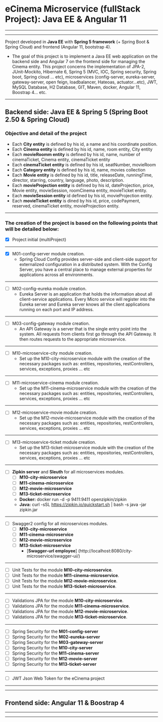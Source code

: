 # eCinema Microservice (fullStack Project): Java EE & Angular 11

***
***
Project developed in **Java EE** with **Spring 5 framework** (+ Spring Boot & Spring Cloud) and frontend (Angular 11, bootstrap 4).

- The goal of this project is to implement a Java EE web application on the backend side and Angular 7 on the frontend side for managing the Cinema entity.
  This project concerns the implementation of JPA-2, JUnit-Mockito, Hibernate 6, Spring 5 (MVC, IOC, Spring security, Spring boot, Spring cloud ... etc),
  microservices (config-server, eureka-server, gateway-server, open feign, loadbalancer, Hateoas, actuator...etc), JWT, MySQL Database, H2 Database, GIT, Maven, docker,
  Angular 11, Boostrap 4… etc.
***
## Backend side: Java EE & Spring 5 (Spring Boot 2.50 & Spring Cloud)

### Objective and detail of the project

   - Each **City entity** is defined by his id, a name and his coordinate position.
   - Each **Cinema entity** is defined by his id, name, room entity, City entity
   - Each **movieRoomm entity** is defined by his id, name, number of cinemaTicket, Cinema entity, cinemaTicket entity
   - Each **cinemaTicket entity** is defined by his id, seatNumber, movieRoom
   - Each **Category entity** is defined by his id, name, movies collection
   - Each **Movie entity** is defined by his id, title, releaseDate, runningTime, director, starring, country, language, photo, description.
   - Each **movieProjection entity** is defined by his id, dateProjection, price, Movie entity, movieSession, roomCinema entity, movieTicket entity.
   - Each **movieSession entity** id defined by his id, movieProjection entity.
   - Each **movieTicket entity** is dined by his id, price, codePayment, reserved, cinemaTicket entity, movieProjection entity.
***
### The creation of the project is based on the following points that will be detailed below:
   - [x] Project initial (multiProject)
   ***
   - [x] M01-config-server module creation.
     - Spring Cloud Config provides server-side and client-side support for externalized configuration in a distributed system.
       With the Config Server, you have a central place to manage external properties for applications across all environments.
   ***
   - [ ] M02-config-eureka module creation.
     - Eureka Server is an application that holds the information about all client-service applications.
       Every Micro service will register into the Eureka server and Eureka server knows all the client applications running on each port and IP address.
   ***  
   - [ ] M03-config-gateway module creation.
     - An API Gateway is a server that is the single entry point into the system. All requests from clients first go through the API Gateway.
       It then routes requests to the appropriate microservice.
   ***  
   - [ ] M10-microservice-city module creation.
     - Set up the M10-city-microservice module with the creation of the necessary packages such as: entities, repositories, restControllers, services, exceptions, proxies ... etc
   ***
   - [ ] M11-microservice-cinema module creation.
     - Set up the M11-cinema-microservice module with the creation of the necessary packages such as: entities, repositories, restControllers, services, exceptions, proxies ... etc
   ***
   - [ ] M12-microservice-movie module creation.
     - Set up the M12-movie-microservice module with the creation of the necessary packages such as: entities, repositories, restControllers, services, exceptions, proxies ... etc
   ***
  - [ ] M13-microservice-ticket module creation.
    - Set up the M13-ticket-microservice module with the creation of the necessary packages such as: entities, repositories, restControllers, services, exceptions, proxies ... etc
  ***
  - [ ] **Zipkin server** and **Sleuth** for all microservices modules.
    - [ ] **M10-city-microservice**
    - [ ] **M11-cinema-microservice**
    - [ ] **M12-movie-microservice**
    - [ ] **M13-ticket-microservice**
    - **Docker:** docker run -d -p 9411:9411 openzipkin/zipkin
    - **Java:** curl -sSL https://zipkin.io/quickstart.sh | bash -s java -jar zipkin.jar
  ***    
  - [ ] Swagger2 config for all microservices modules.
    - [ ] **M10-city-microservice**
    - [ ] **M11-cinema-microservice**
    - [ ] **M12-movie-microservice**
    - [ ] **M13-ticket-microservice**
      - [**Swagger-url employee**] (http://localhost:8080/city-microservice/swagger-ui/)
  ***    
   - [ ] Unit Tests for the module **M10-city-microservice**.
   - [ ] Unit Tests for the module **M11-cinema-microservice**.
   - [ ] Unit Tests for the module **M12-movie-microservice**.
   - [ ] Unit Tests for the module **M13-ticket-microservice**.
   ***
   - [ ] Validations JPA for the module **M10-city-microservice**.
   - [ ] Validations JPA for the module **M11-cinema-microservice**.
   - [ ] Validations JPA for the module **M12-movie-microservice**.
   - [ ] Validations JPA for the module **M13-ticket-microservice**.
   ***
   - [ ] Spring Security for the **M01-config-server** 
   - [ ] Spring Security for the **M02-eureka-server** 
   - [ ] Spring Security for the **M03-gateway-server** 
   - [ ] Spring Security for the **M10-city-server** 
   - [ ] Spring Security for the **M11-cinema-server** 
   - [ ] Spring Security for the **M12-movie-server** 
   - [ ] Spring Security for the **M13-ticket-server**
   ***
   - [ ] JWT Json Web Token for the eCinema project 
    
***
***
## Frontend side: Angular 11 & Boostrap 4
***
***

    
    
